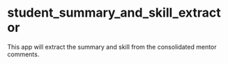 # student_summary_and_skill_extractor
This app will extract the summary and skill from the consolidated mentor comments.

